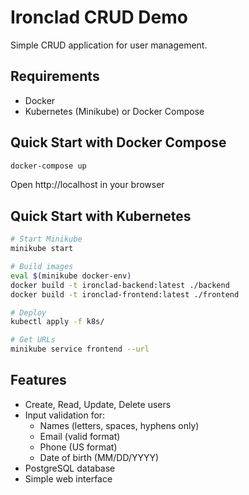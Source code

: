 # Ironclad CRUD Demo

Simple CRUD application for user management.

## Requirements
- Docker
- Kubernetes (Minikube) or Docker Compose

## Quick Start with Docker Compose
```bash
docker-compose up
```
Open http://localhost in your browser

## Quick Start with Kubernetes
```bash
# Start Minikube
minikube start

# Build images
eval $(minikube docker-env)
docker build -t ironclad-backend:latest ./backend
docker build -t ironclad-frontend:latest ./frontend

# Deploy
kubectl apply -f k8s/

# Get URLs
minikube service frontend --url
```

## Features
- Create, Read, Update, Delete users
- Input validation for:
  - Names (letters, spaces, hyphens only)
  - Email (valid format)
  - Phone (US format)
  - Date of birth (MM/DD/YYYY)
- PostgreSQL database
- Simple web interface